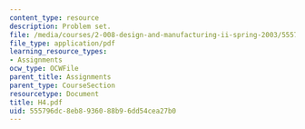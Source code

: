 ```yaml
---
content_type: resource
description: Problem set.
file: /media/courses/2-008-design-and-manufacturing-ii-spring-2003/555796dc8eb8936088b96dd54cea27b0_H4.pdf
file_type: application/pdf
learning_resource_types:
- Assignments
ocw_type: OCWFile
parent_title: Assignments
parent_type: CourseSection
resourcetype: Document
title: H4.pdf
uid: 555796dc-8eb8-9360-88b9-6dd54cea27b0
---
```

